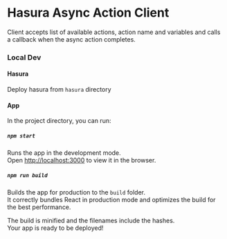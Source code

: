 # Hasura Async Action Client

Client accepts list of available actions, action name and variables and calls a callback when the async action
completes.

### Local Dev

#### Hasura

Deploy hasura from `hasura` directory

#### App

In the project directory, you can run:

##### `npm start`

Runs the app in the development mode.\
Open [http://localhost:3000](http://localhost:3000) to view it in the browser.

##### `npm run build`

Builds the app for production to the `build` folder.\
It correctly bundles React in production mode and optimizes the build for the best performance.

The build is minified and the filenames include the hashes.\
Your app is ready to be deployed!
